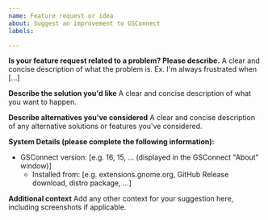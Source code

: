 ```yaml
---
name: Feature request or idea
about: Suggest an improvement to GSConnect
labels: 

---
```


**Is your feature request related to a problem? Please describe.**
A clear and concise description of what the problem is. Ex. I'm always frustrated when [...]

**Describe the solution you'd like**
A clear and concise description of what you want to happen.

**Describe alternatives you've considered**
A clear and concise description of any alternative solutions or features you've considered.

**System Details (please complete the following information):**
 - GSConnect version: [e.g. 16, 15, ... (displayed in the GSConnect "About" window)]
   - Installed from: [e.g. extensions.gnome.org, GitHub Release download, distro package, ...]

**Additional context**
Add any other context for your suggestion here, including screenshots if applicable.
